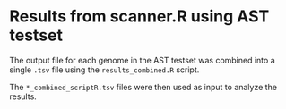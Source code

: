# Results from scanner.R using AST testset

The output file for each genome in the AST testset was combined into a single `.tsv` file using the `results_combined.R` script. 

The `*_combined_scriptR.tsv` files were then used as input to analyze the results.
